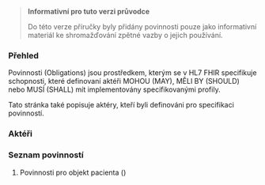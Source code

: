 <div xmlns="http://www.w3.org/1999/xhtml" xmlns:xsi="http://www.w3.org/2001/XMLSchema-instance"> 
<blockquote class="stu-note"> 
<b>Informativní pro tuto verzi průvodce</b> 
<p>Do této verze příručky byly přidány povinnosti pouze jako informativní materiál ke shromažďování zpětné vazby o jejich používání.</p> 
</blockquote>
</div>

### Přehled

Povinnosti (Obligations) jsou prostředkem, kterým se v HL7 FHIR specifikuje schopnosti, které definovaní aktéři MOHOU (MAY), MĚLI BY (SHOULD) nebo MUSÍ (SHALL) mít implementovány specifikovanými profily.

Tato stránka také popisuje aktéry, kteří byli definováni pro specifikaci povinností.

### Aktéři

<!-- {% include fsh-link-references.md %}

Byli specifikováni aktéři ve těchto rolích:

| Role                                                              | Popis                                                                                                                                  |
| ----------------------------------------------------------------- | -------------------------------------------------------------------------------------------------------------------------------------- |
| [Tvůrce úrovně L1](ActorDefinition-actor-creator-hdr-L1.html)     | Jedná se o aktéra úrovně L1, který vytváří zprávu. Tuto zprávu lze odeslat konzumentovi nebo do úložiště pro ukládání a sdílení zpráv. |
| [Konzument úrovně L1](ActorDefinition-actor-consumer-hdr-L1.html) | Tento aktér představuje systém úrovně L1, který přijatou nebo načtenou zprávu používá.                                                 |
|                                                                   |
| [Tvůrce úrovně L2](ActorDefinition-actor-creator-hdr-L2.html)     | Jedná se o aktéra úrovně L2, který vytváří zprávu. Tuto zprávu lze odeslat konzumentovi nebo do úložiště pro ukládání a sdílení zpráv. |
| [Konzument úrovně L2](ActorDefinition-actor-consumer-hdr-L2.html) | Tento aktér představuje systém úrovně L2, který přijatou nebo načtenou zprávu používá.                                                 |
|                                                                   |
| [Tvůrce úrovně L3](ActorDefinition-actor-creator-hdr-L3.html)     | Jedná se o aktéra úrovně L3, který vytváří zprávu. Tuto zprávu lze odeslat konzumentovi nebo do úložiště pro ukládání a sdílení zpráv. |
| [Konzument úrovně L3](ActorDefinition-actor-consumer-hdr-L3.html) | Tento aktér představuje systém úrovně L3, který přijatou nebo načtenou zprávu používá.                                                 | -->

### Seznam povinností

1. Povinnosti pro objekt pacienta ([]())
